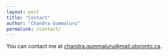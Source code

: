 ```yaml
---
layout: post
title: "Contact"
author: "Chandra Gummaluru"
permalink: /contact/
---
```


You can contact me at [chandra.gummaluru@mail.utoronto.ca](chandra.gummaluru@mail.utoronto.ca).
